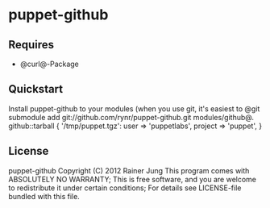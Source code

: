 puppet-github
=============

Requires
--------

 * @curl@-Package

Quickstart
----------

Install puppet-github to your modules (when you use git, it's easiest to @git submodule add git://github.com/rynr/puppet-github.git modules/github@.
    github::tarball { '/tmp/puppet.tgz':
      user     => 'puppetlabs',
      project  => 'puppet',
    }

License
-------

puppet-github  Copyright (C) 2012  Rainer Jung
This program comes with ABSOLUTELY NO WARRANTY; This is free software,
and you are welcome to redistribute it under certain conditions;
For details see LICENSE-file bundled with this file.

